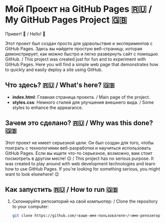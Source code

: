 # Мой Проект на GitHub Pages 🇷🇺 / My GitHub Pages Project 🇬🇧

Привет! 👋 / Hello! 👋

Этот проект был создан просто для удовольствия и экспериментов с GitHub Pages. Здесь вы найдете простую веб-страницу, которая демонстрирует, как можно быстро и легко развернуть сайт с помощью GitHub. / This project was created just for fun and to experiment with GitHub Pages. Here you will find a simple web page that demonstrates how to quickly and easily deploy a site using GitHub.

## Что здесь? 🇷🇺 / What's here? 🇬🇧

- **index.html**: Главная страница проекта. / Main page of the project.
- **styles.css**: Немного стилей для улучшения внешнего вида. / Some styles to enhance the appearance.

## Зачем это сделано? 🇷🇺 / Why was this done? 🇬🇧

Этот проект не имеет серьезной цели. Он был создан для того, чтобы поиграть с технологиями веб-разработки и научиться использовать GitHub Pages. Если вы ищете что-то серьезное, возможно, вам стоит посмотреть в другом месте! 😉 / This project has no serious purpose. It was created to play around with web development technologies and learn how to use GitHub Pages. If you're looking for something serious, you might want to look elsewhere! 😉

## Как запустить 🇷🇺 / How to run 🇬🇧

1. Склонируйте репозиторий на свой компьютер: / Clone the repository to your computer:
   ```bash
   git clone https://github.com/<ваше-имя-пользователя>/<имя-репозитория>.git
